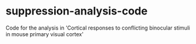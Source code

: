 # suppression-analysis-code
Code for the analysis in 'Cortical responses to conflicting binocular stimuli in mouse primary visual cortex'
